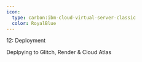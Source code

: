 ```yaml
---
icon: 
  type: carbon:ibm-cloud-virtual-server-classic
  color: RoyalBlue
---
```

12: Deployment

Deplpying to Glitch, Render & Cloud Atlas